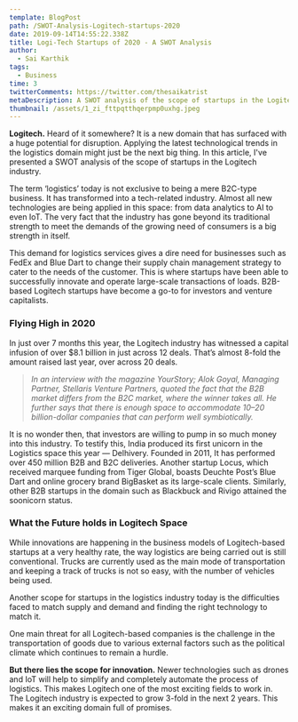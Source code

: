 ```yaml
---
template: BlogPost
path: /SWOT-Analysis-Logitech-startups-2020
date: 2019-09-14T14:55:22.338Z
title: Logi-Tech Startups of 2020 - A SWOT Analysis
author:
  - Sai Karthik
tags:
  - Business
time: 3
twitterComments: https://twitter.com/thesaikatrist
metaDescription: A SWOT analysis of the scope of startups in the Logitech industry
thumbnail: /assets/1_zi_fttpqtthqerpmp0uxhg.jpeg
---
```

<!--StartFragment-->

**Logitech.** Heard of it somewhere? It is a new domain that has surfaced with a huge potential for disruption. Applying the latest technological trends in the logistics domain might just be the next big thing. In this article, I've presented a SWOT analysis of the scope of startups in the Logitech industry.

The term ‘logistics’ today is not exclusive to being a mere B2C-type business. It has transformed into a tech-related industry. Almost all new technologies are being applied in this space: from data analytics to AI to even IoT. The very fact that the industry has gone beyond its traditional strength to meet the demands of the growing need of consumers is a big strength in itself.

This demand for logistics services gives a dire need for businesses such as FedEx and Blue Dart to change their supply chain management strategy to cater to the needs of the customer. This is where startups have been able to successfully innovate and operate large-scale transactions of loads. B2B-based Logitech startups have become a go-to for investors and venture capitalists.

### Flying High in 2020

In just over 7 months this year, the Logitech industry has witnessed a capital infusion of over $8.1 billion in just across 12 deals. That’s almost 8-fold the amount raised last year, over across 20 deals.

> *In an interview with the magazine YourStory; Alok Goyal, Managing Partner, Stellaris Venture Partners, quoted the fact that the B2B market differs from the B2C market, where the winner takes all. He further says that there is enough space to accommodate 10–20 billion-dollar companies that can perform well symbiotically.*

It is no wonder then, that investors are willing to pump in so much money into this industry. To testify this, India produced its first unicorn in the Logistics space this year — Delhivery. Founded in 2011, It has performed over 450 million B2B and B2C deliveries. Another startup Locus, which received marquee funding from Tiger Global, boasts Deuchte Post’s Blue Dart and online grocery brand BigBasket as its large-scale clients. Similarly, other B2B startups in the domain such as Blackbuck and Rivigo attained the soonicorn status.

### What the Future holds in Logitech Space

While innovations are happening in the business models of Logitech-based startups at a very healthy rate, the way logistics are being carried out is still conventional. Trucks are currently used as the main mode of transportation and keeping a track of trucks is not so easy, with the number of vehicles being used.

Another scope for startups in the logistics industry today is the difficulties faced to match supply and demand and finding the right technology to match it.

One main threat for all Logitech-based companies is the challenge in the transportation of goods due to various external factors such as the political climate which continues to remain a hurdle.

**But there lies the scope for innovation.** Newer technologies such as drones and IoT will help to simplify and completely automate the process of logistics. This makes Logitech one of the most exciting fields to work in. The Logitech industry is expected to grow 3-fold in the next 2 years. This makes it an exciting domain full of promises.

<!--EndFragment-->